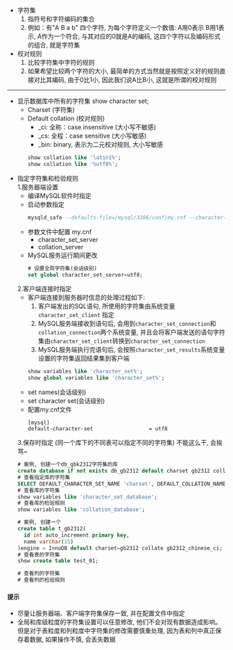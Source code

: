 - 字符集
  1. 指符号和字符编码的集合
  2. 例如：有"A B a b" 四个字符, 为每个字符定义一个数值: A用0表示 B用1表示, A作为一个符合, 与其对应的0就是A的编码, 这四个字符以及编码形式的组合, 就是字符集
- 校对规则
  1. 比较字符集中字符的规则
  2. 如果希望比较两个字符的大小, 最简单的方式当然就是按照定义好的规则直接对比其编码, 由于0比1小, 因此我们说A比B小, 这就是所谓的校对规则
---
- 显示数据库中所有的字符集 show character set;
  - Charset (字符集)
  - Default collation (校对规则)
    - _ci: 全称：case insensitive (大小写不敏感)
    - _cs: 全程：case sensitive  (大小写敏感)
    - _bin: binary, 表示为二元校对规则, 大小写敏感
    ``` sql
    show collation like 'latin1%';
    show collation like '%utf8%';
    ```
- 指定字符集和检验规则  
  1.服务器端设置
    - 编译MySQL软件时指定
    - 启动参数指定
      ``` sql
      mysqld_safe --defaults-file=/mysql/3306/conf/my.cnf --character-set-server=utf8mb4 --collation-server=utf8mb4_general_ci
      ```
    - 参数文件中配置 my.cnf
      - character_set_server
      - collation_server
    - MySQL服务运行期间更改
      ``` sql
      # 设置全局字符集(会话级别)
      set global character_set_server=utf8;
      ```
  2.客户端连接时指定
    - 客户端连接到服务器时信息的处理过程如下:
      1. 客户端发出的SQL语句, 所使用的字符集由系统变量 `character_set_client` 指定
      2. MySQL服务端接收到语句后, 会用到`character_set_connection`和`collation_connection`两个系统变量, 并且会将客户端发送的语句字符集由`character_set_client`转换到`character_set_connection`
      3. MySQL服务端执行完语句后, 会按照`character_set_results`系统变量设置的字符集返回结果集到客户端
      ``` sql
      show variables like 'character_set%';
      show global variables like 'character_set%';
      ```
    - set names(会话级别)  
    - set character set(会话级别)
    - 配置my.cnf文件
      ``` shell
      [mysql]
      default-character-set                  = utf8
      ```
  3.保存时指定  (同一个库下的不同表可以指定不同的字符集)  不能这么干, 会挨骂~
    ``` sql
    # 案例, 创建一个db_gbk2312字符集的库
    create database if not exists db_gb2312 default charset gb2312 collate  gb2312_chinese_ci;   
    # 查看指定库的字符集
    SELECT DEFAULT_CHARACTER_SET_NAME 'charset', DEFAULT_COLLATION_NAME 'collation' FROM information_schema.SCHEMATA WHERE SCHEMA_NAME = 'db_gb2312';
    # 查看库的字符集
    show variables like 'character_set_database';
    # 查看库的检验规则
    show variables like 'collation_database';
    
    # 案例, 创建一个
    create table t_gb2312(
      id int auto_increment primary key, 
      name varchar(15)
    )engine = InnoDB default charset=gb2312 collate gb2312_chinese_ci;
    # 查看表的字符集
    show create table test_01;
    
    # 查看列的字符集
    # 查看列的检验规则
    ```
#### 提示
- 尽量让服务器端、客户端字符集保存一致, 并在配置文件中指定
- 全局和库级粒度的字符集设置可以任意修改, 他们不会对现有数据造成影响。但是对于表粒度和列粒度中字符集的修改需要慎重处理, 因为表和列中真正保存着数据, 如果操作不慎, 会丢失数据




